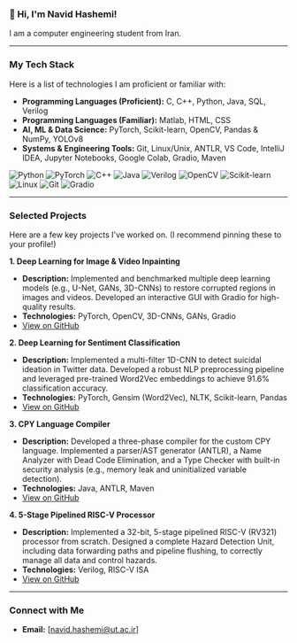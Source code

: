 ### 👋 Hi, I'm Navid Hashemi!

I am a computer engineering student from Iran.

---

###  My Tech Stack

Here is a list of technologies I am proficient or familiar with:

* **Programming Languages (Proficient):** C, C++, Python, Java, SQL, Verilog
* **Programming Languages (Familiar):** Matlab, HTML, CSS
* **AI, ML & Data Science:** PyTorch, Scikit-learn, OpenCV, Pandas & NumPy, YOLOv8
* **Systems & Engineering Tools:** Git, Linux/Unix, ANTLR, VS Code, IntelliJ IDEA, Jupyter Notebooks, Google Colab, Gradio, Maven

<p align="left">
  <img src="https://img.shields.io/badge/Python-3776AB?style=for-the-badge&logo=python&logoColor=white" alt="Python"/>
  <img src="https://img.shields.io/badge/PyTorch-EE4C2C?style=for-the-badge&logo=pytorch&logoColor=white" alt="PyTorch"/>
  <img src="https://img.shields.io/badge/C++-00599C?style=for-the-badge&logo=cplusplus&logoColor=white" alt="C++"/>
  <img src="https://img.shields.io/badge/Java-ED8B00?style=for-the-badge&logo=openjdk&logoColor=white" alt="Java"/>
  <img src="https://img.shields.io/badge/Verilog-8E00FF?style=for-the-badge&logo=verilog&logoColor=white" alt="Verilog"/>
  <img src="https://img.shields.io/badge/OpenCV-5C3EE8?style=for-the-badge&logo=opencv&logoColor=white" alt="OpenCV"/>
  <img src="https://img.shields.io/badge/scikit_learn-F7931E?style=for-the-badge&logo=scikit-learn&logoColor=white" alt="Scikit-learn"/>
  <img src="https://img.shields.io/badge/Linux-FCC624?style=for-the-badge&logo=linux&logoColor=black" alt="Linux"/>
  <img src="https://img.shields.io/badge/Git-F05032?style=for-the-badge&logo=git&logoColor=white" alt="Git"/>
  <img src="https://img.shields.io/badge/Gradio-FF7C00?style=for-the-badge&logo=gradio&logoColor=white" alt="Gradio"/>
</p>

---

###  Selected Projects

Here are a few key projects I've worked on. (I recommend pinning these to your profile!)

**1. Deep Learning for Image & Video Inpainting**
* **Description:** Implemented and benchmarked multiple deep learning models (e.g., U-Net, GANs, 3D-CNNs) to restore corrupted regions in images and videos. Developed an interactive GUI with Gradio for high-quality results.
* **Technologies:** PyTorch, OpenCV, 3D-CNNs, GANs, Gradio
* [View on GitHub](https://github.com/SeyedNavidHashemi/Computer-Vision/tree/main/Deep-Learning-Image-Inpainting)

**2. Deep Learning for Sentiment Classification**
* **Description:** Implemented a multi-filter 1D-CNN to detect suicidal ideation in Twitter data. Developed a robust NLP preprocessing pipeline and leveraged pre-trained Word2Vec embeddings to achieve 91.6% classification accuracy.
* **Technologies:** PyTorch, Gensim (Word2Vec), NLTK, Scikit-learn, Pandas
* [View on GitHub](https://github.com/SeyedNavidHashemi/Introduction-to-Artificial-Intelligence-and-Machine-Learning/tree/main/Deep-Learning-Sentiment-Analysis)

**3. CPY Language Compiler**
* **Description:** Developed a three-phase compiler for the custom CPY language. Implemented a parser/AST generator (ANTLR), a Name Analyzer with Dead Code Elimination, and a Type Checker with built-in security analysis (e.g., memory leak and uninitialized variable detection).
* **Technologies:** Java, ANTLR, Maven
* [View on GitHub](https://github.com/SeyedNavidHashemi/Compiler-Design-and-Programming-Languages)

**4. 5-Stage Pipelined RISC-V Processor**
* **Description:** Implemented a 32-bit, 5-stage pipelined RISC-V (RV321) processor from scratch. Designed a complete Hazard Detection Unit, including data forwarding paths and pipeline flushing, to correctly manage all data and control hazards.
* **Technologies:** Verilog, RISC-V ISA
* [View on GitHub](https://github.com/SeyedNavidHashemi/Computer-Architecture/tree/main/project-4-pipelined-cpu)

---

###  Connect with Me

* **Email:** [navid.hashemi@ut.ac.ir]
